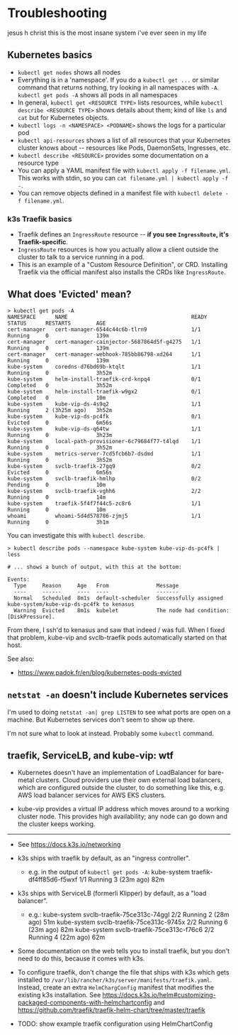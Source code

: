# Troubleshooting

jesus h christ this is the most insane system i've ever seen in my life

## Kubernetes basics

* `kubectl get nodes` shows all nodes
* Everything is in a 'namespace'.
  If you do a `kubectl get ...` or similar command that returns nothing, try looking in all namespaces with `-A`.
  `kubectl get pods -A` shows all pods in all namespaces
* In general, `kubectl get <RESOURCE TYPE>` lists resources,
  while `kubectl describe <RESOURCE TYPE>` shows details about them;
  kind of like `ls` and `cat` but for Kubernetes objects.
* `kubectl logs -n <NAMESPACE> <PODNAME>` shows the logs for a particular pod
* `kubectl api-resources` shows a list of all resources that your Kubernetes cluster knows about --
  resources like Pods, DaemonSets, Ingresses, etc.
* `kubectl describe <RESOURCE>` provides some documentation on a resource type
* You can apply a YAML manifest file with `kubectl apply -f filename.yml`.
  This works with stdin, so you can `cat filename.yml | kubectl apply -f -`.
* You can remove objects defined in a manifest file with `kubectl delete -f filename.yml`.

### k3s Traefik basics

* Traefik defines an `IngressRoute` resource --
  **if you see `IngressRoute`, it's Traefik-specific**.
* `IngressRoute` resources is how you actually allow a client outside the cluster to talk to a service running in a pod.
* This is an example of a "Custom Resource Definition", or CRD.
  Installing Traefik via the official manifest also installs the CRDs like `IngressRoute`.

## What does 'Evicted' mean?

```
> kubectl get pods -A
NAMESPACE      NAME                                       READY   STATUS      RESTARTS        AGE
cert-manager   cert-manager-6544c44c6b-tlrn9              1/1     Running     0               139m
cert-manager   cert-manager-cainjector-5687864d5f-g4275   1/1     Running     0               139m
cert-manager   cert-manager-webhook-785bb86798-xd264      1/1     Running     0               139m
kube-system    coredns-d76bd69b-ktqlt                     1/1     Running     0               3h52m
kube-system    helm-install-traefik-crd-knpq4             0/1     Completed   0               3h52m
kube-system    helm-install-traefik-w9gx2                 0/1     Completed   0               10m
kube-system    kube-vip-ds-4s9q2                          1/1     Running     2 (3h25m ago)   3h52m
kube-system    kube-vip-ds-pc4fk                          0/1     Evicted     0               6m56s
kube-system    kube-vip-ds-q64tw                          1/1     Running     0               3h23m
kube-system    local-path-provisioner-6c79684f77-t4lqd    1/1     Running     0               3h52m
kube-system    metrics-server-7cd5fcb6b7-dsdmd            1/1     Running     0               3h52m
kube-system    svclb-traefik-27gq9                        0/2     Evicted     0               6m56s
kube-system    svclb-traefik-hmlhp                        0/2     Pending     0               10m
kube-system    svclb-traefik-vghh6                        2/2     Running     0               14m
kube-system    traefik-5f4f7f44c5-zc8r6                   1/1     Running     0               10m
whoami         whoami-5d4d578786-zjmj5                    1/1     Running     0               3h1m
```

You can investigate this with `kubectl describe`.

```
> kubectl describe pods --namespace kube-system kube-vip-ds-pc4fk | less

# ... shows a bunch of output, with this at the bottom:

Events:
  Type     Reason     Age   From               Message
  ----     ------     ----  ----               -------
  Normal   Scheduled  8m1s  default-scheduler  Successfully assigned kube-system/kube-vip-ds-pc4fk to kenasus
  Warning  Evicted    8m1s  kubelet            The node had condition: [DiskPressure].
```

From there, I ssh'd to kenasus and saw that indeed / was full.
When I fixed that problem, kube-vip and svclb-traefik pods automatically started on that host.

See also:

* <https://www.padok.fr/en/blog/kubernetes-pods-evicted>

## `netstat -an` doesn't include Kubernetes services

I'm used to doing `netstat -an| grep LISTEN` to see what ports are open on a machine.
But Kubernetes services don't seem to show up there.

I'm not sure what to look at instead.
Probably some `kubectl` command.

## traefik, ServiceLB, and kube-vip: wtf

* Kubernetes doesn't have an implementation of LoadBalancer for bare-metal clusters.
  Cloud providers use their own external load balancers, which are configured outside the cluster,
  to do something like this, e.g. AWS load balancer services for AWS EKS clusters.

* kube-vip provides a virtual IP address which moves around to a working cluster node.
  This provides high availability; any node can go down and the cluster keeps working.

---

* See <https://docs.k3s.io/networking>

* k3s ships with traefik by default, as an "ingress controller".
  * e.g. in the output of `kubectl get pods -A`:
        kube-system   traefik-df4ff85d6-f5wxf                   1/1     Running     3 (23m ago)   82m
* k3s ships with ServiceLB (formerli Klipper) by default, as a "load balancer".
  * e.g.:
        kube-system   svclb-traefik-75ce313c-74ggl              2/2     Running     2 (28m ago)   51m
        kube-system   svclb-traefik-75ce313c-9745x              2/2     Running     6 (23m ago)   82m
        kube-system   svclb-traefik-75ce313c-f76c6              2/2     Running     4 (22m ago)   62m
* Some documentation on the web tells you to install traefik, but you don't need to do this, because it comes with k3s.
* To configure traefik, don't change the file that ships with k3s which gets installed to `/var/lib/rancher/k3s/server/manifests/traefik.yaml`.
  Instead, create an extra `HelmChargConfig` manifest that modifies the existing k3s installation.
  See <https://docs.k3s.io/helm#customizing-packaged-components-with-helmchartconfig>
  and <https://github.com/traefik/traefik-helm-chart/tree/master/traefik>
* TODO: show example traefik configuration using HelmChartConfig
